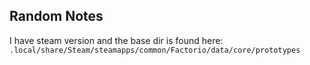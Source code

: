 Random Notes
----

I have steam version and the base dir is found here:
`.local/share/Steam/steamapps/common/Factorio/data/core/prototypes`


